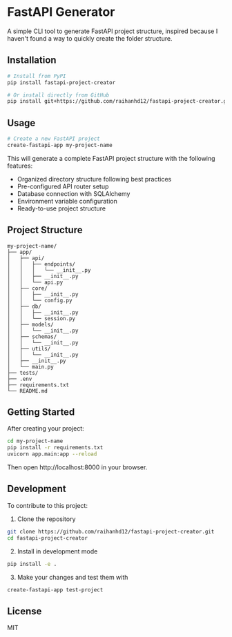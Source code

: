# FastAPI Generator

A simple CLI tool to generate FastAPI project structure, inspired because I haven't found a way to quickly create the folder structure.

## Installation

```bash
# Install from PyPI
pip install fastapi-project-creator

# Or install directly from GitHub
pip install git+https://github.com/raihanhd12/fastapi-project-creator.git
```

## Usage

```bash
# Create a new FastAPI project
create-fastapi-app my-project-name
```

This will generate a complete FastAPI project structure with the following features:

- Organized directory structure following best practices
- Pre-configured API router setup
- Database connection with SQLAlchemy
- Environment variable configuration
- Ready-to-use project structure

## Project Structure

```
my-project-name/
├── app/
│   ├── api/
│   │   ├── endpoints/
│   │   │   └── __init__.py
│   │   ├── __init__.py
│   │   └── api.py
│   ├── core/
│   │   ├── __init__.py
│   │   └── config.py
│   ├── db/
│   │   ├── __init__.py
│   │   └── session.py
│   ├── models/
│   │   └── __init__.py
│   ├── schemas/
│   │   └── __init__.py
│   ├── utils/
│   │   └── __init__.py
│   ├── __init__.py
│   └── main.py
├── tests/
├── .env
├── requirements.txt
└── README.md
```

## Getting Started

After creating your project:

```bash
cd my-project-name
pip install -r requirements.txt
uvicorn app.main:app --reload
```

Then open http://localhost:8000 in your browser.

## Development

To contribute to this project:

1. Clone the repository

```bash
git clone https://github.com/raihanhd12/fastapi-project-creator.git
cd fastapi-project-creator
```

2. Install in development mode

```bash
pip install -e .
```

3. Make your changes and test them with

```bash
create-fastapi-app test-project
```

## License

MIT
